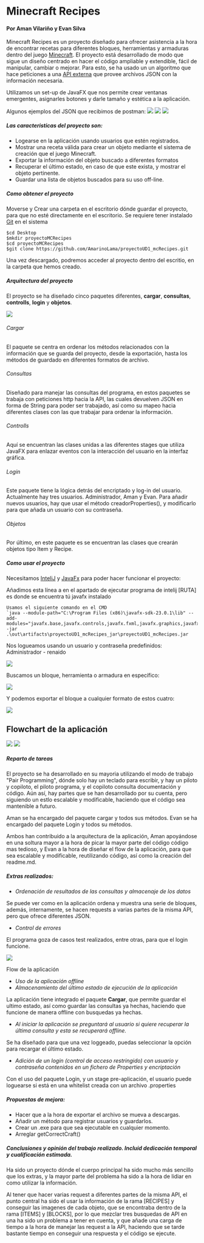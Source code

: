 # Minecraft Recipes
#### Por Aman Vilariño y Evan Silva

Minecraft Recipes es un proyecto diseñado para ofrecer asistencia a la hora de encontrar recetas para diferentes bloques, herramientas y armaduras dentro del juego [Minecraft](https://www.minecraft.net/es-es). El proyecto está desarrollado de modo que sigue un diseño  centrado en hacer el código ampliable y extendible, fácil de manipular, cambiar o mejorar. Para esto, se ha usado un un algoritmo que hace peticiones a una [API externa](https://minecraft-api.vercel.app/api/) que provee archivos JSON con la información necesaria. 

Utilizamos un set-up de JavaFX que nos permite crear ventanas emergentes, asignarles botones y darle tamaño y estética a la aplicación.

Algunos ejemplos del JSON que recibimos de postman:
<img src="capturasPostman/captura1.png">
<img src="capturasPostman/Captura2.png">
<img src="capturasPostman/Captura3.png">


##### Las caracteristicas del proyecto son:
- Logearse en la aplicación usando usuarios que estén registrados.
- Mostrar una receta válida para crear un objeto mediante el sistema de creación que el juego Minecraft.
- Exportar la información del objeto buscado a diferentes formatos
- Recuperar el último estado, en caso de que este exista, y mostrar el objeto pertinente.
- Guardar una lista de objetos buscados para su uso off-line.

##### Como obtener el proyecto

Moverse y Crear una carpeta en el escritorio dónde guardar el proyecto, para que no esté directamente en el escritorio. Se requiere tener instalado [Git](https://git-scm.com) en el sistema
```
$cd Desktop
$mkdir proyectoMCRecipes
$cd proyectoMCRecipes
$git clone https://github.com/AmarinoLama/proyectoUD1_mcRecipes.git
```

Una vez descargado, podremos acceder al proyecto dentro del escritio, en la carpeta que hemos creado.

##### Arquitectura del proyecto
El proyecto se ha diseñado cinco paquetes diferentes, **cargar**, **consultas**, **controlls**, **login** y **objetos**.

<img src="images/Arquitectura.png">


###### Cargar
El paquete se centra en ordenar los métodos relacionados con la información que se guarda del proyecto, desde la exportación, hasta los métodos de guardado en diferentes formatos de archivo.

###### Consultas
Diseñado para manejar las consultas del programa, en estos paquetes se trabaja con peticiones http hacia la API, las cuales devuelven JSON en forma de String para poder ser trabajado, así como su mapeo hacia diferentes clases con las que trabajar para ordenar la información.

###### Controlls
Aquí se encuentran las clases unidas a las diferentes stages que utiliza JavaFX para enlazar eventos con la interacción del usuario en la interfaz gráfica.

###### Login
Este paquete tiene la lógica detrás del encriptado y log-in del usuario. Actualmente hay tres usuarios. Administrador, Aman y Evan. Para añadir nuevos usuarios, hay que usar el método creadorProperties(), y modificarlo para que añada un usuario con su contraseña.

###### Objetos
Por último, en este paquete es se encuentran las clases que crearán objetos tipo Item y Recipe. 

##### Como usar el proyecto 
Necesitamos [InteliJ](https://www.jetbrains.com/idea/) y [JavaFx](https://gluonhq.com/products/javafx/) para poder hacer funcionar el proyecto:

Añadimos esta línea a en el apartado de ejecutar programa de intelij [RUTA] es donde se encuentra tú javafx instalado

```--module-path="[RUTA]javafx-sdk-21.0.5\lib" --add-modules="javafx.base,javafx.controls,javafx.fxml,javafx.graphics,javafx.swing,javafx.media"
Usamos el siguiente comando en el CMD
`java --module-path="C:\Program Files (x86)\javafx-sdk-23.0.1\lib" --add-modules="javafx.base,javafx.controls,javafx.fxml,javafx.graphics,javafx.swing,javafx.media" -jar .\out\artifacts\proyectoUD1_mcRecipes_jar\proyectoUD1_mcRecipes.jar 

```
Nos logueamos usando un usuario y contraseña predefinidos:
Administrador - renaido

<img src="images/Login.png">

Buscamos un bloque, herramienta o armadura en específico:

<img src="images/Search.png">

Y podemos exportar el bloque a cualquier formato de estos cuatro:

<img src="images/Exportar.png">

## Flowchart de la aplicación

<img src="images/Step1.png">
<img src="images/Step2.png">

##### Reparto de tareas

El proyecto se ha desarrollado en su mayoria utilizando el modo de trabajo "Pair Programming", dónde solo hay un teclado para escribir, y hay un piloto y copiloto, el piloto programa, y el copiloto consulta documentación y código. Aún así, hay partes que se han desarrollado por su cuenta, pero siguiendo un estlo escalable y modificable, haciendo que el código sea mantenible a futuro. 

Aman se ha encargado del paquete cargar y todos sus métodos.
Evan se ha encargado del paquete Login y todos su métodos. 

Ambos han contribuido a la arquitectura de la aplicación, Aman apoyándose en una soltura mayor a la hora de picar la mayor parte del código código mas tedioso, y Evan a la hora de diseñar el flow de la aplicación, para que sea escalable y modificable, reutilizando código, así como la creación del readme.md.

##### Extras realizados:

- *Ordenación de resultados de las consultas y almacenaje de los datos*

 Se puede ver como en la aplicación ordena y muestra una serie de bloques, además, internamente, se hacen requests a varias partes de la misma API, pero que ofrece diferentes JSON. 
- *Control de errores*


El programa goza de casos test realizados, entre otras, para que el login funcione.

<img src="images/Tests.png">

Flow de la aplicación


- *Uso de la aplicación offline*
- *Almacenamiento del último estado de ejecución de la aplicación*

La aplicación tiene integrado el paquete **Cargar**, que permite guardar el ultimo estado, así como guardar las consultas ya hechas, haciendo que funcione de manera offline con busquedas ya hechas.

- *Al iniciar la aplicación se preguntará al usuario si quiere recuperar la última consulta y esta se recuperará offline.*

Se ha diseñado para que una vez loggeado, puedas seleccionar la opción para recargar el último estado.
- *Adición de un login (control de acceso restringido) con usuario y contraseña contenidos en un fichero de Properties y encriptación*

Con el uso del paquete Login, y un stage pre-aplicación, el usuario puede loguearse si está en una whitelist creada con un archivo .properties

##### Propuestas de mejora:

- Hacer que a la hora de exportar el archivo se mueva a descargas.
- Añadir un método para registrar usuarios y guardarlos.
- Crear un .exe para que sea ejecutable en cualquier momento.
- Arreglar getCorrectCraft()

##### Conclusiones y opinión del trabajo realizado. Incluid dedicación temporal y cualificación estimada.

Ha sido un proyecto dónde el cuerpo principal ha sido mucho más sencillo que los extras, y la mayor parte del problema ha sido a la hora de lidiar en como utilizar la información. 

Al tener que hacer varias request a diferentes partes de la misma API, el punto central ha sido el usar la información de la rama [RECIPES] y conseguir las imagenes de cada objeto, que se encontraba dentro de la rama [ITEMS] y [BLOCKS], por lo que mezclar tres busquedas de API en una ha sido un problema a tener en cuenta, y que añade una carga de tiempo a la hora de manejar las request a la API, haciendo que se tarde bastante tiempo en conseguir una respuesta y el código se ejecute. 
